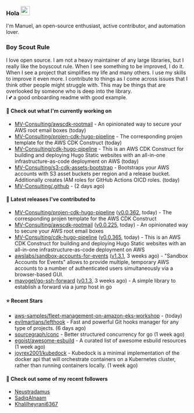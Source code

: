 ### Hola <img src="https://media.giphy.com/media/hvRJCLFzcasrR4ia7z/giphy.gif" width="25px">

I'm Manuel, an open-source enthusiast, active contributor, and automation lover.

### Boy Scout Rule

I love open source. I am not a heavy maintainer of any large libraries, but I really like the boyscout rule. 
When I see something to be improved, I do it. When I see a project
that simplifies my life and many others. I use my skills to improve it even more.
I contribute to things as I come across issues that I think other people might struggle with. 
This may be things that are overlooked by someone who is deep into the library.  
I 💕 a good onboarding readme with good example.



#### 👷 Check out what I'm currently working on

- [MV-Consulting/awscdk-rootmail](https://github.com/MV-Consulting/awscdk-rootmail) - An opinionated way to secure your AWS root email boxes (today)
- [MV-Consulting/projen-cdk-hugo-pipeline](https://github.com/MV-Consulting/projen-cdk-hugo-pipeline) - The corresponding projen template for the AWS CDK Construct (today)
- [MV-Consulting/cdk-hugo-pipeline](https://github.com/MV-Consulting/cdk-hugo-pipeline) - This is an AWS CDK Construct for building and deploying Hugo Static websites with an all-in-one infrastructure-as-code deployment on AWS (today)
- [MV-Consulting/s3-cdk-assets-bootstrap](https://github.com/MV-Consulting/s3-cdk-assets-bootstrap) - Bootstraps your AWS accounts with S3 asset buckets per region and a release bucket. Additionally creates IAM roles for GitHub Actions OICD roles. (today)
- [MV-Consulting/.github](https://github.com/MV-Consulting/.github) -  (2 days ago)

#### 🔭 Latest releases I've contributed to

- [MV-Consulting/projen-cdk-hugo-pipeline](https://github.com/MV-Consulting/projen-cdk-hugo-pipeline) ([v0.0.362](https://github.com/MV-Consulting/projen-cdk-hugo-pipeline/releases/tag/v0.0.362), today) - The corresponding projen template for the AWS CDK Construct
- [MV-Consulting/awscdk-rootmail](https://github.com/MV-Consulting/awscdk-rootmail) ([v0.0.225](https://github.com/MV-Consulting/awscdk-rootmail/releases/tag/v0.0.225), today) - An opinionated way to secure your AWS root email boxes
- [MV-Consulting/cdk-hugo-pipeline](https://github.com/MV-Consulting/cdk-hugo-pipeline) ([v0.0.365](https://github.com/MV-Consulting/cdk-hugo-pipeline/releases/tag/v0.0.365), today) - This is an AWS CDK Construct for building and deploying Hugo Static websites with an all-in-one infrastructure-as-code deployment on AWS
- [awslabs/sandbox-accounts-for-events](https://github.com/awslabs/sandbox-accounts-for-events) ([v1.3.1](https://github.com/awslabs/sandbox-accounts-for-events/releases/tag/v1.3.1), 3 weeks ago) - &#34;Sandbox Accounts for Events&#34; allows to provide multiple, temporary AWS accounts to a number of authenticated users simultaneously via a browser-based GUI.
- [mavogel/go-ssh-forward](https://github.com/mavogel/go-ssh-forward) ([v0.1.3](https://github.com/mavogel/go-ssh-forward/releases/tag/v0.1.3), 3 weeks ago) - A simple library to establish a forward via a jump host in go

#### ⭐ Recent Stars

- [aws-samples/fleet-management-on-amazon-eks-workshop](https://github.com/aws-samples/fleet-management-on-amazon-eks-workshop) -  (today)
- [evilmartians/lefthook](https://github.com/evilmartians/lefthook) - Fast and powerful Git hooks manager for any type of projects. (6 days ago)
- [sourcegraph/conc](https://github.com/sourcegraph/conc) - Better structured concurrency for go (1 week ago)
- [egoist/awesome-esbuild](https://github.com/egoist/awesome-esbuild) - A curated list of awesome esbuild resources (1 week ago)
- [joyrex2001/kubedock](https://github.com/joyrex2001/kubedock) - Kubedock is a minimal implementation of the docker api that will orchestrate containers on a Kubernetes cluster, rather than running containers locally. (1 week ago)

#### 👯 Check out some of my recent followers

- [Neustradamus](https://github.com/Neustradamus)
- [SadiqAlnaam](https://github.com/SadiqAlnaam)
- [Khalilheyrani6367](https://github.com/Khalilheyrani6367)




